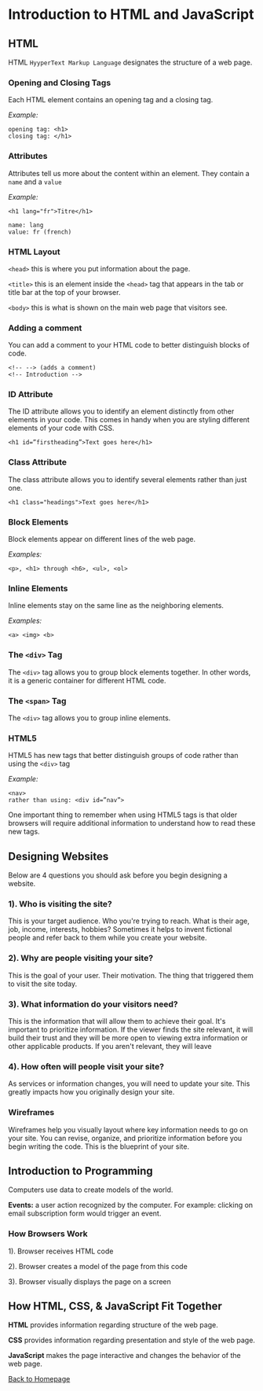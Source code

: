 # Introduction to HTML and JavaScript

## HTML
HTML `HyyperText Markup Language` designates the structure of a web page.

### Opening and Closing Tags
Each HTML element contains an opening tag and a closing tag. 

*Example:*
```
opening tag: <h1>
closing tag: </h1>
```

### Attributes
Attributes tell us more about the content within an element. They contain a `name` and a `value`

*Example:*
```
<h1 lang="fr">Titre</h1>

name: lang
value: fr (french)
```

### HTML Layout

`<head>` this is where you put information about the page.

`<title>` this is an element inside the `<head>` tag that appears in the tab or title bar at the top of your browser. 

`<body>` this is what is shown on the main web page that visitors see.

### Adding a comment 
You can add a comment to your HTML code to better distinguish blocks of code. 

```
<!-- --> (adds a comment)
<!-- Introduction -->
```

### ID Attribute
The ID attribute allows you to identify an element distinctly from other elements in your code. This comes in handy when you are styling different elements of your code with CSS. 

```
<h1 id=”firstheading”>Text goes here</h1>
```

### Class Attribute
The class attribute allows you to identify several elements rather than just one.

```
<h1 class="headings">Text goes here</h1>
```

### Block Elements
Block elements appear on different lines of the web page. 

*Examples:*
```
<p>, <h1> through <h6>, <ul>, <ol>
```

### Inline Elements
Inline elements stay on the same line as the neighboring elements. 

*Examples:*
```
<a> <img> <b>
```

### The `<div>` Tag
The `<div>` tag allows you to group block elements together. In other words, it is a generic container for different HTML code.

### The `<span>` Tag
The `<div>` tag allows you to group inline elements.

### HTML5
HTML5 has new tags that better distinguish groups of code rather than using the `<div>` tag 

*Example:*
```
<nav> 
rather than using: <div id=”nav”>
```

One important thing to remember when using HTML5 tags is that older browsers will require additional information to understand how to read these new tags. 

## Designing Websites
Below are 4 questions you should ask before you begin designing a website. 

### **1). Who is visiting the site?**
This is your target audience. Who you're trying to reach. What is their age, job, income, interests, hobbies? Sometimes it helps to invent fictional people and refer back to them while you create your website. 

### **2). Why are people visiting your site?** 
This is the goal of your user. Their motivation. The thing that triggered them to visit the site today. 

### **3). What information do your visitors need?**
This is the information that will allow them to achieve their goal. It's important to prioritize information. If the viewer finds the site relevant, it will build their trust and they will be more open to viewing extra information or other applicable products. If you aren't relevant, they will leave 

### **4). How often will people visit your site?**
As services or information changes, you will need to update your site. This greatly impacts how you originally design your site. 

### Wireframes
Wireframes help you visually layout where key information needs to go on your site. You can revise, organize, and prioritize information before you begin writing the code. This is the blueprint of your site.  

## Introduction to Programming

Computers use data to create models of the world.

**Events:** a user action recognized by the computer. For example: clicking on email subscription form would trigger an event.

### How Browsers Work

1). Browser receives HTML code

2). Browser creates a model of the page from this code

3). Browser visually displays the page on a screen 

## How HTML, CSS, & JavaScript Fit Together

**HTML** provides information regarding structure of the web page.

**CSS** provides information regarding presentation and style of the web page. 

**JavaScript** makes the page interactive and changes the behavior of the web page. 

[Back to Homepage](README.md)